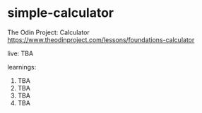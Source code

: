 # simple-calculator
The Odin Project: Calculator\
https://www.theodinproject.com/lessons/foundations-calculator

live: TBA

learnings:
  1. TBA
  2. TBA
  3. TBA
  4. TBA
